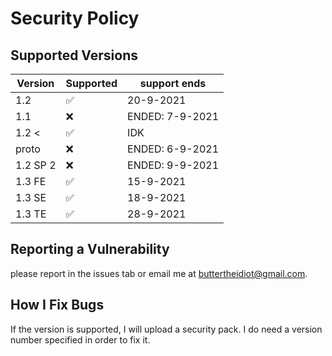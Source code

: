 # Security Policy

## Supported Versions


| Version | Supported          | support ends      |
| ------- | ------------------ | ------------------|
| 1.2     | :white_check_mark: | 20-9-2021         |
| 1.1     | :x:                | ENDED: 7-9-2021   |
| 1.2 <   | :white_check_mark: | IDK               |
| proto   | :x:                | ENDED: 6-9-2021   |
| 1.2 SP 2| :x:                | ENDED: 9-9-2021   |
| 1.3 FE  | ✅                |  15-9-2021         |
| 1.3 SE  | ✅                 | 18-9-2021         |
| 1.3 TE  | ✅                 | 28-9-2021        |

## Reporting a Vulnerability
please report in the issues tab or email me at buttertheidiot@gmail.com. 
## How I Fix Bugs
If the version is supported, I will upload a security pack. I do need a version number specified in order to fix it.
